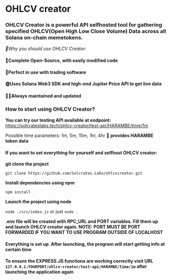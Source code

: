 # OHLCV creator

### OHLCV Creator is a powerful API selfhosted tool for gathering specified OHLCV(Open High Low Close Volume) Data across all Solana on-chain memetokens.

*🦾Why you should use OHLCV Creator:*

#### 📖Complete Open-Source, with easily modified code

#### 🤖Perfect in use with trading software

#### 🌞Uses Solana Web3 SDK and high-end Jupiter Price API to get live data

#### 👨‍🔧Always maintained and updated

### How to start using OHLCV Creator?
**You can try our testing API available at endpoint:**
https://solcrateslabs.tech/ohlcv-creator/test-api/HARAMBE/time/1m

Possible time parameters: 1m, 5m, 15m, 1hr, 4hr
**🦍 provides HARAMBE token data**

#### If you want to set everything for yourself and selfhost OHLCV creator:

**git clone the project** 

```git clone https://github.com/Solcrates-Labs/ohlcvcreator.git```

**Install dependencies using npm**

```npm install```

**Launch the project using node**

```node ./src/index.js``` or just ```node .```

**.env file will be created with RPC_URL and PORT variables. Fill them up and launch OHLCV creator again. NOTE: PORT MUST BE PORT FORWARDED IF YOU WANT TO USE PROGRAM OUTSIDE OF LOCALHOST**

#### Everything is set up. After launching, the program will start getting info at certain time

**To ensure the EXPRESS.JS functions are working correctly visit URL ```127.0.0.1:YOURPORT/ohlcv-creator/test-api/HARAMBE/time/1m``` after launching the application again**


